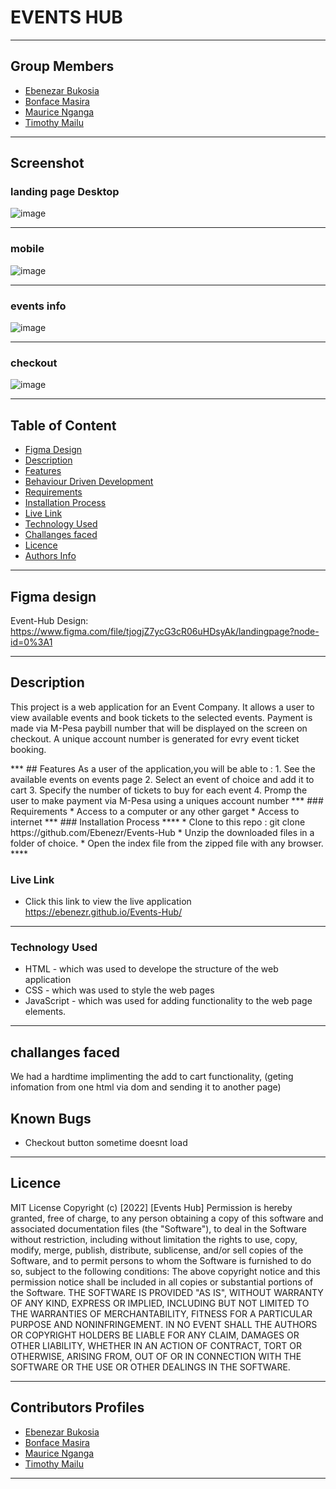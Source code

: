 # EVENTS HUB 
***
## Group Members 

- [Ebenezar Bukosia](https://github.com/Ebenezr)
- [Bonface Masira](https://github.com/bonfacemasira) 
- [Maurice Nganga](https://github.com/moryno)
- [Timothy Mailu](https://github.com/Tim254)
***
## Screenshot
 ### landing page Desktop
 ![image](./assets/images/FireShotCapture_D.png)
 ***
 ### mobile
 ![image](./assets/images/fireShotCapture_M.png)
 ***

 ### events info
 ![image](./assets/images/FireShotCapture_info.png)
 ***
 ### checkout
 ![image](./assets/images/FireShotCapture_checkout.png)

***
 ## Table of Content
 - [Figma Design](#Figma-design)
 - [Description](#description)
 - [Features](#features)
 - [Behaviour Driven Development](#Behaviour-Driven-Development)
 - [Requirements](#requirements)
 - [Installation Process](#installation-Process)
 - [Live Link](#Live-Link)
 - [Technology  Used](#technology-Used)
 - [Challanges faced](#challanges-faced)
 - [Licence](#licence)
 - [Authors Info](#Authors-Info)
 
***
## Figma design
Event-Hub Design: https://www.figma.com/file/tjogjZ7ycG3cR06uHDsyAk/landingpage?node-id=0%3A1 
***
 ## Description
 <p>This project is a web application for an Event Company. It allows a user to view available events and book tickets to the selected events. Payment is made via M-Pesa paybill number that will be displayed on the screen on checkout. A unique account number is generated for evry event ticket booking.</p>
***
## Features
As a user of the application,you will be able to :
1. See the available events on events page
2. Select an event of choice and add it to cart
3. Specify the number of tickets to buy for each event
4. Promp the user to make payment via M-Pesa using a uniques account number
***
 ###  Requirements
 * Access to  a computer or any other garget
 * Access to internet
***
 ### Installation Process
 ****
* Clone to this repo : git clone https://github.com/Ebenezr/Events-Hub
* Unzip the downloaded files in a folder of choice.
* Open the index file from the zipped file with any browser.
 ****

### Live Link
- Click this link to view the live application https://ebenezr.github.io/Events-Hub/
***
### Technology  Used
* HTML - which was used to develope the structure of the web application
* CSS - which was used to style the web pages
* JavaScript - which was used for adding functionality to the web page elements.
***
## challanges faced
We had a hardtime implimenting the add to cart functionality, (geting infomation from one html via dom and sending it to another page)

## Known Bugs
* Checkout button sometime doesnt load
***
## Licence
MIT License
Copyright (c) [2022] [Events Hub]
Permission is hereby granted, free of charge, to any person obtaining a copy
of this software and associated documentation files (the "Software"), to deal
in the Software without restriction, including without limitation the rights
to use, copy, modify, merge, publish, distribute, sublicense, and/or sell
copies of the Software, and to permit persons to whom the Software is
furnished to do so, subject to the following conditions:
The above copyright notice and this permission notice shall be included in all
copies or substantial portions of the Software.
THE SOFTWARE IS PROVIDED "AS IS", WITHOUT WARRANTY OF ANY KIND, EXPRESS OR
IMPLIED, INCLUDING BUT NOT LIMITED TO THE WARRANTIES OF MERCHANTABILITY,
FITNESS FOR A PARTICULAR PURPOSE AND NONINFRINGEMENT. IN NO EVENT SHALL THE
AUTHORS OR COPYRIGHT HOLDERS BE LIABLE FOR ANY CLAIM, DAMAGES OR OTHER
LIABILITY, WHETHER IN AN ACTION OF CONTRACT, TORT OR OTHERWISE, ARISING FROM,
OUT OF OR IN CONNECTION WITH THE SOFTWARE OR THE USE OR OTHER DEALINGS IN THE
SOFTWARE.
***
## Contributors Profiles

- [Ebenezar Bukosia](https://github.com/Ebenezr)
- [Bonface Masira](https://github.com/bonfacemasira) 
- [Maurice Nganga](https://github.com/moryno)
- [Timothy Mailu](https://github.com/Tim254)
***